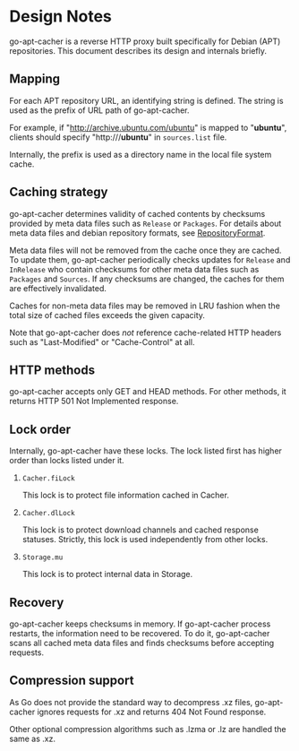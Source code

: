 Design Notes
============

go-apt-cacher is a reverse HTTP proxy built specifically for Debian (APT)
repositories.  This document describes its design and internals briefly.

Mapping
-------

For each APT repository URL, an identifying string is defined.
The string is used as the prefix of URL path of go-apt-cacher.

For example, if "http://archive.ubuntu.com/ubuntu" is mapped to "**ubuntu**",
clients should specify "http://<go-apt-cacher IP or FQDN>/**ubuntu**" in
`sources.list` file.

Internally, the prefix is used as a directory name in the local
file system cache.

Caching strategy
----------------

go-apt-cacher determines validity of cached contents by checksums provided
by meta data files such as `Release` or `Packages`.  For details about
meta data files and debian repository formats, see [RepositoryFormat][].

Meta data files will not be removed from the cache once they are cached.
To update them, go-apt-cacher periodically checks updates for `Release`
and `InRelease` who contain checksums for other meta data files such as
`Packages` and `Sources`.  If any checksums are changed, the caches for
them are effectively invalidated.

Caches for non-meta data files may be removed in LRU fashion when the
total size of cached files exceeds the given capacity.

Note that go-apt-cacher does _not_ reference cache-related HTTP headers
such as "Last-Modified" or "Cache-Control" at all.

HTTP methods
------------

go-apt-cacher accepts only GET and HEAD methods.
For other methods, it returns HTTP 501 Not Implemented response.

Lock order
----------

Internally, go-apt-cacher have these locks.
The lock listed first has higher order than locks listed under it.

1. `Cacher.fiLock`

    This lock is to protect file information cached in Cacher.

2. `Cacher.dlLock`

    This lock is to protect download channels and cached response statuses.
    Strictly, this lock is used independently from other locks.

3. `Storage.mu`

    This lock is to protect internal data in Storage.

Recovery
--------

go-apt-cacher keeps checksums in memory.  If go-apt-cacher process restarts,
the information need to be recovered.  To do it, go-apt-cacher scans all
cached meta data files and finds checksums before accepting requests.

[RepositoryFormat]: https://wiki.debian.org/RepositoryFormat

Compression support
-------------------

As Go does not provide the standard way to decompress .xz files,
go-apt-cacher ignores requests for .xz and returns 404 Not Found response.

Other optional compression algorithms such as .lzma or .lz are handled
the same as .xz.
